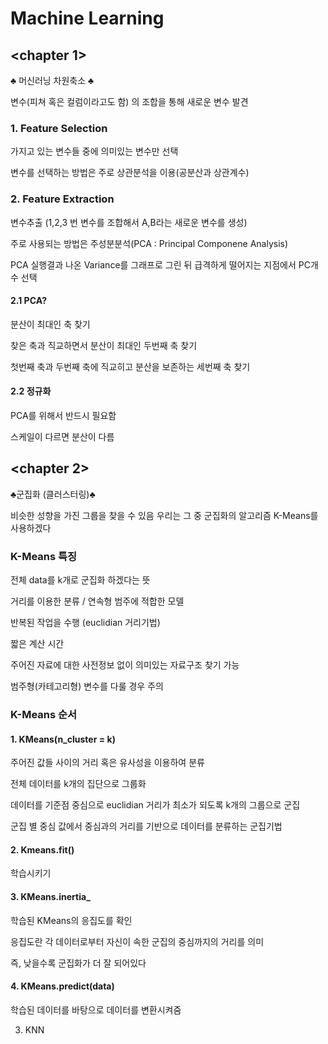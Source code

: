 # Machine Learning

## <chapter 1>

♣ 머신러닝 차원축소 ♣

변수(피쳐 혹은 컬럼이라고도 함) 의 조합을 통해 새로운 변수 발견

### 1. Feature Selection

가지고 있는 변수들 중에 의미있는 변수만 선택

변수를 선택하는 방법은 주로 상관분석을 이용(공분산과 상관계수)

### 2. Feature Extraction
변수추출 (1,2,3 번 변수를 조합해서 A,B라는 새로운 변수를 생성)

주로 사용되는 방법은 주성분분석(PCA : Principal Componene Analysis)

PCA 실행결과 나온 Variance를 그래프로 그린 뒤 급격하게 떨어지는 지점에서 PC개수 선택

#### 2.1 PCA?

분산이 최대인 축 찾기

찾은 축과 직교하면서 분산이 최대인 두번째 축 찾기

첫번째 축과 두번째 축에 직교히고 분산을 보존하는 세번째 축 찾기

#### 2.2 정규화

PCA를 위해서 반드시 필요함

스케일이 다르면 분산이 다름




## <chapter 2>
♣군집화 (클러스터링)♣

비슷한 성향을 가진 그룹을 찾을 수 있음
우리는 그 중 군집화의 알고리즘 K-Means를 사용하겠다

### K-Means 특징
전체 data를 k개로 군집화 하겠다는 뜻

거리를 이용한 분류 / 연속형 범주에 적합한 모델

반복된 작업을 수행 (euclidian 거리기법)

짧은 계산 시간

주어진 자료에 대한 사전정보 없이 의미있는 자료구조 찾기 가능

범주형(카테고리형) 변수를 다룰 경우 주의


### K-Means 순서
#### 1. KMeans(n_cluster = k)

주어진 값들 사이의 거리 혹은 유사성을 이용하여 분류

전체 데이터를 k개의 집단으로 그룹화

데이터를 기준점 중심으로 euclidian 거리가 최소가 되도록 k개의 그룹으로 군집

군집 별 중심 값에서 중심과의 거리를 기반으로 데이터를 분류하는 군집기법

#### 2. Kmeans.fit()
학습시키기

#### 3. KMeans.inertia_

학습된 KMeans의 응집도를 확인

응집도란 각 데이터로부터 자신이 속한 군집의 중심까지의 거리를 의미

즉, 낮을수록 군집화가 더 잘 되어있다

#### 4. KMeans.predict(data)
학습된 데이터를 바탕으로 데이터를 변환시켜줌




3. KNN
